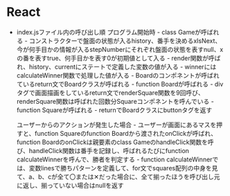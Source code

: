 # React
 - index.jsファイル内の呼び出し順
	プログラム開始時
		- class Gameが呼ばれる
			- コンストラクターで盤面の状態が入るhistory、番手を決めるxIsNext、今が何手目かの情報が入るstepNumberにそれぞれ盤面の状態を表すnull、xの番を表すtrue、何手目かを表す0が初期値として入る
			- render関数が呼ばれ、history、currentにステートで定義した変数の値が入る
			- winnerにはcalculateWinner関数で処理した値が入る
			- Boardのコンポネントが呼ばれているreturn文でBoardクラスが呼ばれる
		- function Boardが呼ばれる
			- divタグで画面描画をしているreturn文でrenderSquare関数を9回呼び、renderSquare関数は呼ばれた回数分Squareコンポネントを呼んでいる
		- function Squareが呼ばれる
			- returnでBoardクラスにbuttonタグを返す

	ユーザーからのアクションが発生した場合
		- ユーザーが画面にあるマスを押すと、function Squareのfunction Boardから渡されたonClickが呼ばれ、function BoardのonClickは親要素のclass GameのhandleClick関数を呼び、handleClick関数は番手を記録し、呼ばれるたびにfunction calculateWinnerを呼んで、勝者を判定する
		- function calculateWinnerでは、変数linesで勝ちパターンを定義して、for文でsquares配列の中身を見て、a、b、cが全て〇または✕だった場合に、全て揃ったほうを呼び出し元に返し、揃っていない場合はnullを返す